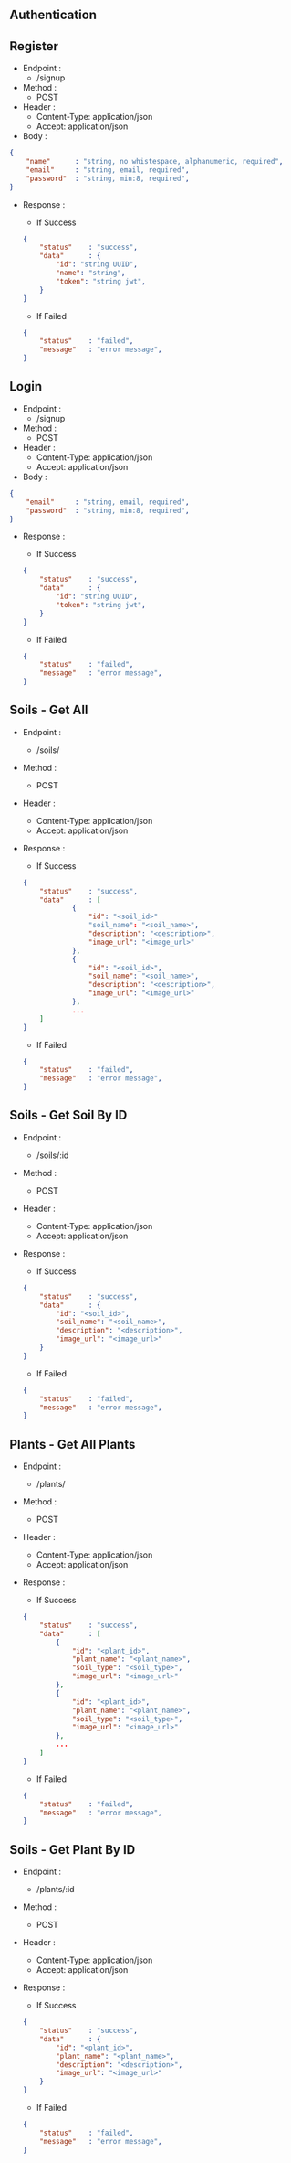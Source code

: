 ## Authentication

## Register

- Endpoint :
    - /signup
- Method :
    - POST
- Header :
    - Content-Type: application/json
    - Accept: application/json
- Body :
```json 
{
    "name"      : "string, no whistespace, alphanumeric, required",
    "email"     : "string, email, required",
    "password"  : "string, min:8, required",
}
```
- Response :
    - If Success
    ```json 
    {
        "status"    : "success",
        "data"      : {
            "id": "string UUID",
            "name": "string",
            "token": "string jwt",
        }
    }
    ```

    - If Failed
    ```json 
    {
        "status"    : "failed",
        "message"   : "error message",
    }
    ```

## Login

- Endpoint :
    - /signup
- Method :
    - POST
- Header :
    - Content-Type: application/json
    - Accept: application/json
- Body :
```json 
{
    "email"     : "string, email, required",
    "password"  : "string, min:8, required",
}
```
- Response :
    - If Success
    ```json 
    {
        "status"    : "success",
        "data"      : {
            "id": "string UUID",
            "token": "string jwt",
        }
    }
    ```

    - If Failed
    ```json 
    {
        "status"    : "failed",
        "message"   : "error message",
    }
    ```

## Soils - Get All

- Endpoint :
    - /soils/
- Method :
    - POST
- Header :
    - Content-Type: application/json
    - Accept: application/json
- Response :
    - If Success
    ```json 
    {
        "status"    : "success",
        "data"      : [
                {
                    "id": "<soil_id>"
                    "soil_name": "<soil_name>",
                    "description": "<description>",
                    "image_url": "<image_url>"
                },
                {    
                    "id": "<soil_id>",
                    "soil_name": "<soil_name>",
                    "description": "<description>",
                    "image_url": "<image_url>"
                },
                ...
        ]
    }
    ```

    - If Failed
    ```json 
    {
        "status"    : "failed",
        "message"   : "error message",
    }
    ```

## Soils - Get Soil By ID

- Endpoint :
    - /soils/:id
- Method :
    - POST
- Header :
    - Content-Type: application/json
    - Accept: application/json
- Response :
    - If Success
    ```json 
    {
        "status"    : "success",
        "data"      : {
            "id": "<soil_id>",
            "soil_name": "<soil_name>",
            "description": "<description>",
            "image_url": "<image_url>"
        }
    }
    ```

    - If Failed
    ```json 
    {
        "status"    : "failed",
        "message"   : "error message",
    }
    ```

## Plants - Get All Plants

- Endpoint :
    - /plants/
- Method :
    - POST
- Header :
    - Content-Type: application/json
    - Accept: application/json
- Response :
    - If Success
    ```json 
    {
        "status"    : "success",
        "data"      : [
            {
                "id": "<plant_id>",
                "plant_name": "<plant_name>",
                "soil_type": "<soil_type>",
                "image_url": "<image_url>"
            },
            {
                "id": "<plant_id>",
                "plant_name": "<plant_name>",
                "soil_type": "<soil_type>",
                "image_url": "<image_url>"
            },
            ...
        ]
    }
    ```

    - If Failed
    ```json 
    {
        "status"    : "failed",
        "message"   : "error message",
    }
    ```

## Soils - Get Plant By ID

- Endpoint :
    - /plants/:id
- Method :
    - POST
- Header :
    - Content-Type: application/json
    - Accept: application/json
- Response :
    - If Success
    ```json 
    {
        "status"    : "success",
        "data"      : {
            "id": "<plant_id>",
            "plant_name": "<plant_name>",
            "description": "<description>",
            "image_url": "<image_url>"
        }
    }
    ```

    - If Failed
    ```json 
    {
        "status"    : "failed",
        "message"   : "error message",
    }
    ```
<br>
